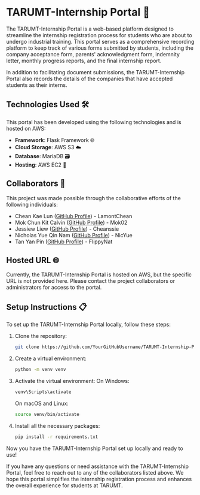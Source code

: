 # TARUMT-Internship Portal 🚀

The TARUMT-Internship Portal is a web-based platform designed to streamline the internship registration process for students who are about to undergo industrial training. This portal serves as a comprehensive recording platform to keep track of various forms submitted by students, including the company acceptance form, parents' acknowledgment form, indemnity letter, monthly progress reports, and the final internship report.

In addition to facilitating document submissions, the TARUMT-Internship Portal also records the details of the companies that have accepted students as their interns.

## Technologies Used 🛠️

This portal has been developed using the following technologies and is hosted on AWS:

- **Framework**: Flask Framework 🌐
- **Cloud Storage**: AWS S3 ☁️
- **Database**: MariaDB 🗃️
- **Hosting**: AWS EC2 🚀

## Collaborators 👥

This project was made possible through the collaborative efforts of the following individuals:

- Chean Kae Lun ([GitHub Profile](https://github.com/LamontChean)) - LamontChean
- Mok Chun Kit Calvin ([GitHub Profile](https://github.com/Mok02)) - Mok02
- Jessiew Liew ([GitHub Profile](https://github.com/Cheanssie)) - Cheanssie
- Nicholas Yue Qin Nam ([GitHub Profile](https://github.com/NicYue)) - NicYue
- Tan Yan Pin ([GitHub Profile](https://github.com/FlippyNat)) - FlippyNat

## Hosted URL 🌐

Currently, the TARUMT-Internship Portal is hosted on AWS, but the specific URL is not provided here. Please contact the project collaborators or administrators for access to the portal.

## Setup Instructions 📋

To set up the TARUMT-Internship Portal locally, follow these steps:

1. Clone the repository:

   ```sh
   git clone https://github.com/YourGitHubUsername/TARUMT-Internship-Portal.git
   ```

2. Create a virtual environment:

   ```sh
   python -m venv venv
   ```

3. Activate the virtual environment:
   On Windows:
   ```sh
   venv\Scripts\activate
   ```

   On macOS and Linux:
   ```sh
   source venv/bin/activate
   ```

5. Install all the necessary packages:
   ```sh
   pip install -r requirements.txt
   ```

 Now you have the TARUMT-Internship Portal set up locally and ready to use!

If you have any questions or need assistance with the TARUMT-Internship Portal, feel free to reach out to any of the collaborators listed above. We hope this portal simplifies the internship registration process and enhances the overall experience for students at TARUMT.    
